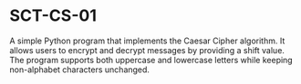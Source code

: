 # SCT-CS-01
A simple Python program that implements the Caesar Cipher algorithm. It allows users to encrypt and decrypt messages by providing a shift value. The program supports both uppercase and lowercase letters while keeping non-alphabet characters unchanged.
